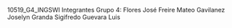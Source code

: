 10519_G4_INGSWI
Integrantes Grupo 4:
Flores José
Freire Mateo
Gavilanez Joselyn
Granda Sigifredo
Guevara Luis
